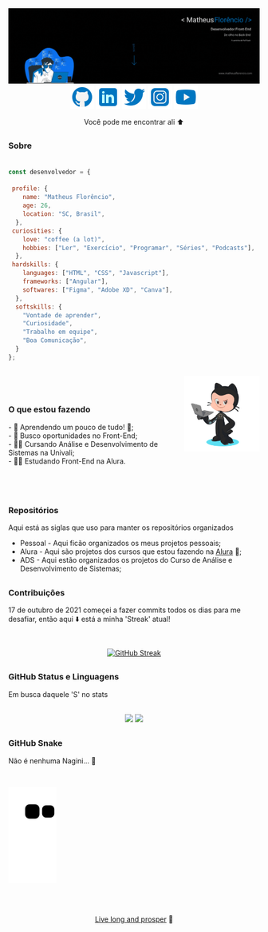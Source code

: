 <img src="https://raw.githubusercontent.com/1matheusflorencio/1matheusflorencio/main/README%20arquivos/GitHub%20Banner.gif">

<br>

<div align="center">
 <!-- Github -->
 <a href="https://github.com/1matheusflorencio" target="_blank"><img src="https://github.com/1matheusflorencio/1matheusflorencio/blob/main/README%20arquivos/icons8-github-48.png?raw=true"></a>
 <!-- LinkedIn -->
 <a href="https://www.linkedin.com/in/matheus-flor%C3%AAncio/" target="_blank"><img src="https://github.com/1matheusflorencio/1matheusflorencio/blob/main/README%20arquivos/icons8-linkedin-48.png?raw=true"></a>
 <!-- Twitter -->
 <a href="https://twitter.com/1matheusflorenc" target="_blank"><img src="https://github.com/1matheusflorencio/1matheusflorencio/blob/main/README%20arquivos/icons8-twitter-48.png?raw=true"></a>
 <!-- Instagram -->
 <a href="https://www.instagram.com/1matheusflorencio/" target="_blank"><img src="https://github.com/1matheusflorencio/1matheusflorencio/blob/main/README%20arquivos/icons8-instagram-48.png?raw=true"></a>
 <!-- Youtube -->
 <a href="https://www.youtube.com/channel/UCH1VWs-9V63VyGkrcSbtXIg" target="_blank"><img src="https://github.com/1matheusflorencio/1matheusflorencio/blob/main/README%20arquivos/icons8-youtube-48.png?raw=true"></a>
 <br>
 <p align="center">Você pode me encontrar ali ⬆️</p>
</div>

##

<h3>Sobre</h3>

```javascript

const desenvolvedor = {

 profile: {
    name: "Matheus Florêncio",
    age: 26,
    location: "SC, Brasil",
  },
 curiosities: {
    love: "coffee (a lot)",
    hobbies: ["Ler", "Exercício", "Programar", "Séries", "Podcasts"],
  },
 hardskills: {
    languages: ["HTML", "CSS", "Javascript"],
    frameworks: ["Angular"],
    softwares: ["Figma", "Adobe XD", "Canva"],
  },
  softskills: {
    "Vontade de aprender",
    "Curiosidade",
    "Trabalho em equipe",
    "Boa Comunicação",
  }
};

```

##

<img align="right" width="30%" src="https://github.com/1matheusflorencio/1matheusflorencio/blob/main/README%20arquivos/my-octocat-1635129778574.png?raw=true">
<br><br>
<h3>O que estou fazendo</h3>
- 🌱 Aprendendo um pouco de tudo! 🤣; <br>
- 🔭 Busco oportunidades no Front-End; <br>
- 👨‍🎓 Cursando Análise e Desenvolvimento de Sistemas na Univali; <br>
- 👨‍💻 Estudando Front-End na Alura.
<br><br><br><br>

##

 <h3>Repositórios</h3>
 <p>Aqui está as siglas que uso para manter os repositórios organizados</p>
 
- Pessoal - Aqui ficão organizados os meus projetos pessoais;
- Alura - Aqui são projetos dos cursos que estou fazendo na <a href="https://www.alura.com.br/" target="_blank">Alura</a> 💙;
- ADS - Aqui estão organizados os projetos do Curso de Análise e Desenvolvimento de Sistemas;

 ##
 
 <h3>Contribuições</h3>
 <p>17 de outubro de 2021 começei a fazer commits todos os dias para me desafiar, então aqui ⬇️ está a minha 'Streak' atual!</p>
 <br>
 <div align="center">
 
 [![GitHub Streak](http://github-readme-streak-stats.herokuapp.com?user=1matheusflorencio&theme=blue-green&hide_border=true&date_format=j%20M%5B%20Y%5D)](https://git.io/streak-stats)
 
</div>
 
 ##
 
 <h3>GitHub Status e Linguagens</h3>
 <p>Em busca daquele 'S' no stats</p>
 <br>
 <div align="center">
  <img height="160em" src="https://github-readme-stats.vercel.app/api?username=1matheusflorencio&show_icons=true&theme=dark&include_all_commits=true&count_private=true"/>
  <img height="160em" src="https://github-readme-stats.vercel.app/api/top-langs/?username=1matheusflorencio&layout=compact&langs_count=7&theme=dark"/>
</div>
 
  
 ## 
 
 <h3>GitHub Snake</h3>
 <p>Não é nenhuma Nagini... 🐍</p>
 <br>
 
 <!-- Animação dos progressos -->
 ![Snake animation](https://github.com/1matheusflorencio/1matheusflorencio/blob/output/github-contribution-grid-snake.svg)


##

 <br>
 <p width="100%" align="center"><a href="https://youtu.be/Iu1qa8N2ID0">Live long and prosper</a> 🖖</p>
